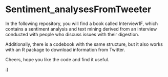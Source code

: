 # Sentiment_analysesFromTweeter

In the following repository, you will find a book called Interview1F, which contains a sentiment analysis and text mining derived from an interview conducted with people who discuss issues with their digestion.

Additionally, there is a codebook with the same structure, but it also works with an R package to download information from Twitter. 

Cheers, hope you like the code and find it useful. 

:)
